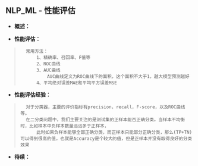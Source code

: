 ## NLP_ML - 性能评估
- **概述：**
>
>
>
>
>

- **性能评估：**
>       常用方法：
>           1、精确率、召回率、F值等
>           2、ROC曲线
>           3、AUC曲线
>               AUC曲线定义为ROC曲线下的面积，这个面积不大于1，越大模型预测越好
>           4、平均绝对误差MAE和平均平方误差MSE
>
>
>

- **性能评估经验：**
>       对于分类器，主要的评价指标有precision，recall，F-score，以及ROC曲线等。
>       在二分类问题中，我们主要关注的是测试集的正样本能否正确分类。当样本不均衡时，比如样本中负样本数量远远多于正样本，
>           此时如果负样本能够全部正确分类，而正样本只能部分正确分类，那么(TP+TN)可以得到很高的值，也就是Accuracy是个较大的值，但是正样本并没有取得良好的分类效果
>
>
>
>
>
>

- **待续：**
>
>
>
>
>
>
>
>
>
>
>
>
>
>
>
>
>
>
>
